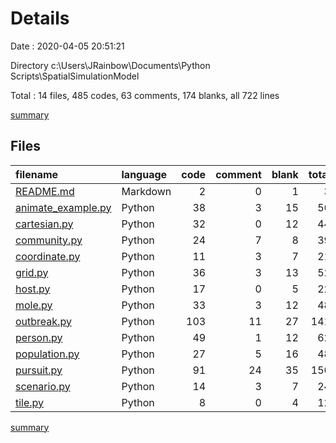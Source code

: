 # Details

Date : 2020-04-05 20:51:21

Directory c:\Users\JRainbow\Documents\Python Scripts\SpatialSimulationModel

Total : 14 files,  485 codes, 63 comments, 174 blanks, all 722 lines

[summary](results.md)

## Files
| filename | language | code | comment | blank | total |
| :--- | :--- | ---: | ---: | ---: | ---: |
| [README.md](/README.md) | Markdown | 2 | 0 | 1 | 3 |
| [animate_example.py](/animate_example.py) | Python | 38 | 3 | 15 | 56 |
| [cartesian.py](/cartesian.py) | Python | 32 | 0 | 12 | 44 |
| [community.py](/community.py) | Python | 24 | 7 | 8 | 39 |
| [coordinate.py](/coordinate.py) | Python | 11 | 3 | 7 | 21 |
| [grid.py](/grid.py) | Python | 36 | 3 | 13 | 52 |
| [host.py](/host.py) | Python | 17 | 0 | 5 | 22 |
| [mole.py](/mole.py) | Python | 33 | 3 | 12 | 48 |
| [outbreak.py](/outbreak.py) | Python | 103 | 11 | 27 | 141 |
| [person.py](/person.py) | Python | 49 | 1 | 12 | 62 |
| [population.py](/population.py) | Python | 27 | 5 | 16 | 48 |
| [pursuit.py](/pursuit.py) | Python | 91 | 24 | 35 | 150 |
| [scenario.py](/scenario.py) | Python | 14 | 3 | 7 | 24 |
| [tile.py](/tile.py) | Python | 8 | 0 | 4 | 12 |

[summary](results.md)